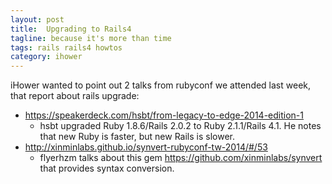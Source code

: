 ```yaml
---
layout: post
title:  Upgrading to Rails4
tagline: because it's more than time
tags: rails rails4 howtos
category: ihower
---
```

iHower wanted to point out 2 talks from rubyconf we attended last week, that report about rails upgrade:

* <https://speakerdeck.com/hsbt/from-legacy-to-edge-2014-edition-1>
  * hsbt upgraded Ruby 1.8.6/Rails 2.0.2 to Ruby 2.1.1/Rails 4.1. He notes that new Ruby is faster, but new Rails is slower.
* <http://xinminlabs.github.io/synvert-rubyconf-tw-2014/#/53>
  * flyerhzm talks about this gem <https://github.com/xinminlabs/synvert> that provides syntax conversion.
